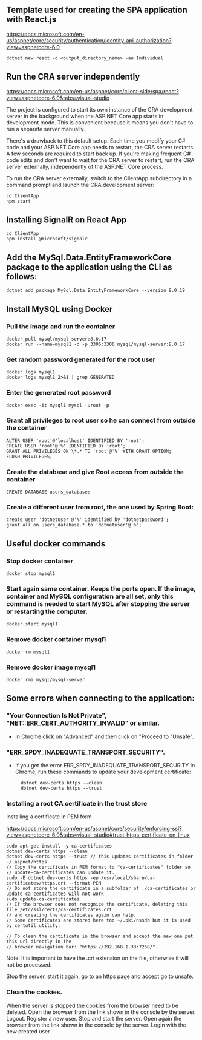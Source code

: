 ## Template used for creating the SPA application with React.js
https://docs.microsoft.com/en-us/aspnet/core/security/authentication/identity-api-authorization?view=aspnetcore-6.0

    dotnet new react -o <output_directory_name> -au Individual

## Run the CRA server independently
https://docs.microsoft.com/en-us/aspnet/core/client-side/spa/react?view=aspnetcore-6.0&tabs=visual-studio

The project is configured to start its own instance of the CRA development server in the background when the ASP.NET Core app starts in development mode. This is convenient because it means you don't have to run a separate server manually.

There's a drawback to this default setup. Each time you modify your C# code and your ASP.NET Core app needs to restart, the CRA server restarts. A few seconds are required to start back up. If you're making frequent C# code edits and don't want to wait for the CRA server to restart, run the CRA server externally, independently of the ASP.NET Core process.

To run the CRA server externally, switch to the ClientApp subdirectory in a command prompt and launch the CRA development server:

    cd ClientApp
    npm start

## Installing SignalR on React App
    cd ClientApp
    npm install @microsoft/signalr

## Add the MySql.Data.EntityFrameworkCore package to the application using the CLI as follows:
    dotnet add package MySql.Data.EntityFrameworkCore --version 8.0.19

## Install MySQL using Docker
### Pull the image and run the container
    docker pull mysql/mysql-server:8.0.17  
    docker run --name=mysql1 -d -p 3306:3306 mysql/mysql-server:8.0.17

### Get random password generated for the root user
    docker logs mysql1  
    docker logs mysql1 2>&1 | grep GENERATED

### Enter the generated root password
    docker exec -it mysql1 mysql -uroot -p

### Grant all privileges to root user so he can connect from outside the container
    ALTER USER 'root'@'localhost' IDENTIFIED BY 'root';  
    CREATE USER 'root'@'%' IDENTIFIED BY 'root';  
    GRANT ALL PRIVILEGES ON \*.* TO 'root'@'%' WITH GRANT OPTION;  
    FLUSH PRIVILEGES;

### Create the database and give Root access from outside the container
    CREATE DATABASE users_database;

### Create a different user from root, the one used by Spring Boot:
    create user 'dotnetuser'@'%' identified by 'dotnetpassword';  
    grant all on users_database.* to 'dotnetuser'@'%';

## Useful docker commands
### Stop docker container
    docker stop mysql1

### Start again same container. Keeps the ports open. If the image, container and MySQL configuration are all set, only this command is needed to start MySQL after stopping the server or restarting the computer.
    docker start mysql1

### Remove docker container mysql1
    docker rm mysql1

### Remove docker image mysql1
    docker rmi mysql/mysql-server

## Some errors when connecting to the application:

### "Your Connection Is Not Private", "NET::ERR_CERT_AUTHORITY_INVALID" or similar.
* In Chrome click on "Advanced" and then click on "Proceed to "Unsafe".

### "ERR_SPDY_INADEQUATE_TRANSPORT_SECURITY".
* If you get the error ERR_SPDY_INADEQUATE_TRANSPORT_SECURITY in Chrome, run these commands to update your development certificate:

        dotnet dev-certs https --clean
        dotnet dev-certs https --trust

### Installing a root CA certificate in the trust store

Installing a certificate in PEM form

https://docs.microsoft.com/en-us/aspnet/core/security/enforcing-ssl?view=aspnetcore-6.0&tabs=visual-studio#trust-https-certificate-on-linux

    sudo apt-get install -y ca-certificates
    dotnet dev-certs https --clean
    dotnet dev-certs https --trust // this updates certificates in folder ~/.aspnet/https
    // Copy the certificate in PEM format to "ca-certificates" folder so
    // update-ca-certificates can update it.
    sudo -E dotnet dev-certs https -ep /usr/local/share/ca-certificates/https.crt --format PEM
    // Do not store the certificate in a subfolder of ./ca-certificates or update-ca-certificates will not work
    sudo update-ca-certificates
    // If the browser does not recognize the certificate, deleting this file /etc/ssl/certs/ca-certificates.crt
    // and creating the certificates again can help.
    // Some certificates are stored here too ~/.pki/nssdb but it is used by certutil utility.

    // To clean the certificate in the browser and accept the new one put this url directly in the 
    // browser navigation bar: "https://192.168.1.33:7268/".


Note: It is important to have the .crt extension on the file, otherwise it will not be processed.

Stop the server, start it again, go to an https page and accept go to unsafe.

### Clean the cookies.
When the server is stopped the cookies from the browser need to be deleted.
Open the browser from the link shown in the console by the server.
Logout.
Register a new user.
Stop and start the server.
Open again the browser from the link shown in the console by the server.
Login with the new created user.

